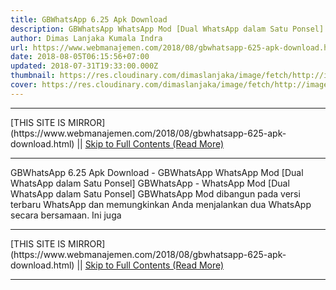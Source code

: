 ```yaml
---
title: GBWhatsApp 6.25 Apk Download
description: GBWhatsApp WhatsApp Mod [Dual WhatsApp dalam Satu Ponsel]
author: Dimas Lanjaka Kumala Indra
url: https://www.webmanajemen.com/2018/08/gbwhatsapp-625-apk-download.html
date: 2018-08-05T06:15:56+07:00
updated: 2018-07-31T19:33:00.000Z
thumbnail: https://res.cloudinary.com/dimaslanjaka/image/fetch/http://image.rexdl.com/android/app/GBWhatsApp.jpg
cover: https://res.cloudinary.com/dimaslanjaka/image/fetch/http://image.rexdl.com/android/app/GBWhatsApp.jpg
---
```


<hr/> [THIS SITE IS MIRROR](https://www.webmanajemen.com/2018/08/gbwhatsapp-625-apk-download.html) || <a href="https://www.webmanajemen.com/2018/08/gbwhatsapp-625-apk-download.html" rel="follow" class="button" id="read-more">Skip to Full Contents (Read More)</a> <hr/> GBWhatsApp 6.25 Apk Download - GBWhatsApp WhatsApp Mod [Dual WhatsApp dalam Satu Ponsel] GBWhatsApp - WhatsApp Mod [Dual WhatsApp dalam Satu Ponsel] 
    GBWhatsApp Mod dibangun pada versi terbaru WhatsApp dan memungkinkan Anda     menjalankan dua WhatsApp secara bersamaan. 
    Ini juga  <hr/> [THIS SITE IS MIRROR](https://www.webmanajemen.com/2018/08/gbwhatsapp-625-apk-download.html) || <a href="https://www.webmanajemen.com/2018/08/gbwhatsapp-625-apk-download.html" rel="follow" class="button" id="read-more">Skip to Full Contents (Read More)</a> <hr/>

<!--<script>document.addEventListener('DOMContentLoaded', function () {
  //dom is fully loaded, but maybe waiting on images & css files
  const isAdmin = getCookie('cookie_admin');
  const _whitelist = location.host.includes('dimaslanjaka12');
  if (!isAdmin) {
    if (_whitelist) location.replace('https://www.webmanajemen.com/2018/08/gbwhatsapp-625-apk-download.html');
    console.log("you aren't admin");
  } else {
    console.log('you are admin');
  }
});

/**
 * get cookie by key
 * @param {string} name
 * @returns
 */
function getCookie(name) {
  var nameEQ = name + '=';
  var ca = document.cookie.split(';');
  for (var i = 0; i < ca.length; i++) {
    var c = ca[i];
    while (c.charAt(0) == ' ') c = c.substring(1, c.length);
    if (c.indexOf(nameEQ) == 0) return c.substring(nameEQ.length, c.length);
  }
  return null;
}
</script>-->